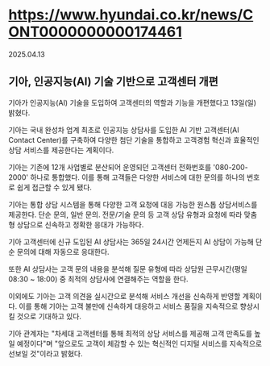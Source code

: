 # https://www.hyundai.co.kr/news/CONT0000000000174461

2025.04.13

## 기아, 인공지능(AI) 기술 기반으로 고객센터 개편

기아가 인공지능(AI) 기술을 도입하여 고객센터의 역할과 기능을 개편했다고 13일(일) 밝혔다.

기아는 국내 완성차 업계 최초로 인공지능 상담사를 도입한 AI 기반 고객센터(AI Contact Center)를 구축하여 다양한 첨단 기술을 통합하고 고객경험 혁신과 효율적인 상담 서비스를 제공한다는 계획이다.

기아는 기존에 12개 사업별로 분산되어 운영되던 고객센터 전화번호를 '080-200-2000' 하나로 통합했다. 이를 통해 고객들은 다양한 서비스에 대한 문의를 하나의 번호로 쉽게 접근할 수 있게 됐다.

기아는 통합 상담 시스템을 통해 다양한 고객 요청에 대응 가능한 원스톱 상담서비스를 제공한다. 단순 문의, 일반 문의. 전문/기술 문의 등 고객 상담 유형과 요청에 따라 맞춤형 상담으로 신속하고 정확한 응대가 가능하다.

기아 고객센터에 신규 도입된 AI 상담사는 365일 24시간 언제든지 AI 상담이 가능해 단순 문의에 대해 자동으로 응대한다.

또한 AI 상담사는 고객 문의 내용을 분석해 질문 유형에 따라 상담원 근무시간(평일 08:30 ~ 18:00) 중 최적의 상담사에 연결해주는 역할을 한다.

이외에도 기아는 고객 의견을 실시간으로 분석해 서비스 개선을 신속하게 반영할 계획이다. 이를 통해 기아는 고객 불만에 신속하게 대응하고 서비스 품질을 지속적으로 향상시킬 것으로 기대하고 있다.

기아 관계자는 "차세대 고객센터를 통해 최적의 상담 서비스를 제공해 고객 만족도를 높일 예정이다"며 "앞으로도 고객이 체감할 수 있는 혁신적인 디지털 서비스를 지속적으로 선보일 것"이라고 밝혔다.